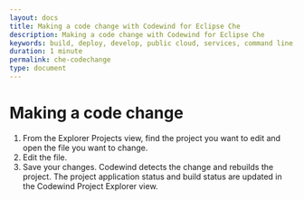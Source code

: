 ```yaml
---
layout: docs
title: Making a code change with Codewind for Eclipse Che
description: Making a code change with Codewind for Eclipse Che
keywords: build, deploy, develop, public cloud, services, command line, cli, command, start, stop, update, open, delete, options, operation, devops
duration: 1 minute
permalink: che-codechange
type: document
---
```


# Making a code change
1. From the Explorer Projects view, find the project you want to edit and open the file you want to change.
2. Edit the file.
3. Save your changes. Codewind detects the change and rebuilds the project. The project application status and build status are updated in the Codewind Project Explorer view.

